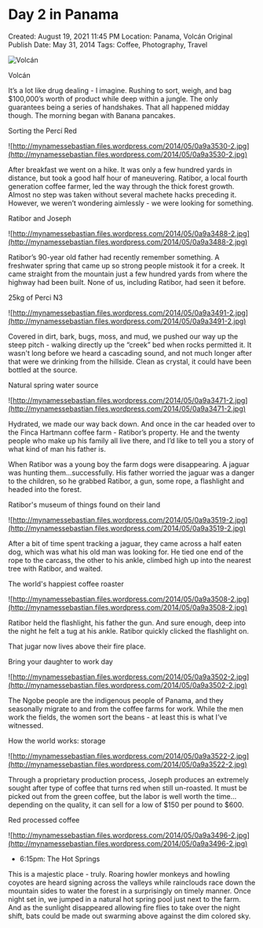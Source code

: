 # Day 2 in Panama

Created: August 19, 2021 11:45 PM
Location: Panama, Volcán
Original Publish Date: May 31, 2014
Tags: Coffee, Photography, Travel

![Volcán](http://mynamessebastian.files.wordpress.com/2014/05/0a9a3553-2-2.jpg)

Volcán

It’s a lot like drug dealing - I imagine. Rushing to sort, weigh, and bag $100,000’s worth of product while deep within a jungle. The only guarantees being a series of handshakes. That all happened midday though. The morning began with Banana pancakes.

Sorting the Percí Red

![http://mynamessebastian.files.wordpress.com/2014/05/0a9a3530-2.jpg](http://mynamessebastian.files.wordpress.com/2014/05/0a9a3530-2.jpg)

After breakfast we went on a hike. It was only a few hundred yards in distance, but took a good half hour of maneuvering. Ratibor, a local fourth generation coffee farmer, led the way through the thick forest growth. Almost no step was taken without several machete hacks preceding it. However, we weren’t wondering aimlessly - we were looking for something.

Ratibor and Joseph

![http://mynamessebastian.files.wordpress.com/2014/05/0a9a3488-2.jpg](http://mynamessebastian.files.wordpress.com/2014/05/0a9a3488-2.jpg)

Ratibor’s 90-year old father had recently remember something. A freshwater spring that came up so strong people mistook it for a creek. It came straight from the mountain just a few hundred yards from where the highway had been built. None of us, including Ratibor, had seen it before.

25kg of Perci N3

![http://mynamessebastian.files.wordpress.com/2014/05/0a9a3491-2.jpg](http://mynamessebastian.files.wordpress.com/2014/05/0a9a3491-2.jpg)

Covered in dirt, bark, bugs, moss, and mud, we pushed our way up the steep pitch - walking directly up the “creek” bed when rocks permitted it. It wasn't long before we heard a cascading sound, and not much longer after that were we drinking from the hillside. Clean as crystal, it could have been bottled at the source.

Natural spring water source

![http://mynamessebastian.files.wordpress.com/2014/05/0a9a3471-2.jpg](http://mynamessebastian.files.wordpress.com/2014/05/0a9a3471-2.jpg)

Hydrated, we made our way back down. And once in the car headed over to the Finca Hartmann coffee farm - Ratibor’s property. He and the twenty people who make up his family all live there, and I’d like to tell you a story of what kind of man his father is.

When Ratibor was a young boy the farm dogs were disappearing. A jaguar was hunting them…successfully. His father worried the jaguar was a danger to the children, so he grabbed Ratibor, a gun, some rope, a flashlight and headed into the forest.

Ratibor's museum of things found on their land

![http://mynamessebastian.files.wordpress.com/2014/05/0a9a3519-2.jpg](http://mynamessebastian.files.wordpress.com/2014/05/0a9a3519-2.jpg)

After a bit of time spent tracking a jaguar, they came across a half eaten dog, which was what his old man was looking for. He tied one end of the rope to the carcass, the other to his ankle, climbed high up into the nearest tree with Ratibor, and waited.

The world's happiest coffee roaster

![http://mynamessebastian.files.wordpress.com/2014/05/0a9a3508-2.jpg](http://mynamessebastian.files.wordpress.com/2014/05/0a9a3508-2.jpg)

Ratibor held the flashlight, his father the gun. And sure enough, deep into the night he felt a tug at his ankle. Ratibor quickly clicked the flashlight on.

That jugar now lives above their fire place.

Bring your daughter to work day

![http://mynamessebastian.files.wordpress.com/2014/05/0a9a3502-2.jpg](http://mynamessebastian.files.wordpress.com/2014/05/0a9a3502-2.jpg)

The Ngobe people are the indigenous people of Panama, and they seasonally migrate to and from the coffee farms for work. While the men work the fields, the women sort the beans - at least this is what I’ve witnessed.

How the world works: storage

![http://mynamessebastian.files.wordpress.com/2014/05/0a9a3522-2.jpg](http://mynamessebastian.files.wordpress.com/2014/05/0a9a3522-2.jpg)

Through a proprietary production process, Joseph produces an extremely sought after type of coffee that turns red when still un-roasted. It must be picked out from the green coffee, but the labor is well worth the time…depending on the quality, it can sell for a low of $150 per pound to $600.

Red processed coffee

![http://mynamessebastian.files.wordpress.com/2014/05/0a9a3496-2.jpg](http://mynamessebastian.files.wordpress.com/2014/05/0a9a3496-2.jpg)

- 6:15pm: The Hot Springs

This is a majestic place - truly. Roaring howler monkeys and howling coyotes are heard signing across the valleys while rainclouds race down the mountain sides to water the forest in a surprisingly on timely manner. Once night set in, we jumped in a natural hot spring pool just next to the farm. And as the sunlight disappeared allowing fire flies to take over the night shift, bats could be made out swarming above against the dim colored sky.